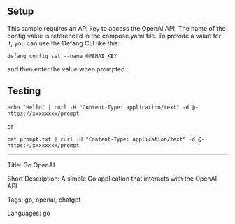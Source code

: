 
## Setup
This sample requires an API key to access the OpenAI API. The name of the config value is referenced in the compose.yaml file.
To provide a value for it, you can use the Defang CLI like this:

```
defang config set --name OPENAI_KEY
```

and then enter the value when prompted.


## Testing
```
echo "Hello" | curl -H "Content-Type: application/text" -d @- https://xxxxxxxx/prompt
```
or
```
cat prompt.txt | curl -H "Content-Type: application/text" -d @- https://xxxxxxxx/prompt
```

---

Title: Go OpenAI

Short Description: A simple Go application that interacts with the OpenAI API

Tags: go, openai, chatgpt

Languages: go
